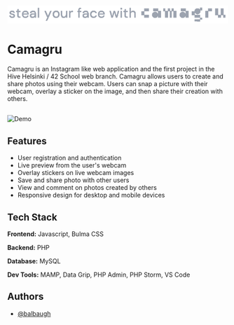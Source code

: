 
![Logo](https://github.com/balbaugh/camagru/raw/main/public/logo/camagruTextAlt.png)

# Camagru

Camagru is an Instagram like web application and the first project in the Hive Helsinki / 42 School web branch. Camagru allows users to create and share photos using their webcam. Users can snap a picture with their webcam, overlay a sticker on the image, and then share their creation with others.

## 
![Demo](https://github.com/balbaugh/camagru/raw/main/demo.gif)


## Features

- User registration and authentication
- Live preview from the user's webcam
- Overlay stickers on live webcam images
- Save and share photo with other users
- View and comment on photos created by others
- Responsive design for desktop and mobile devices


## Tech Stack
**Frontend:** Javascript, Bulma CSS

**Backend:** PHP

**Database:** MySQL

**Dev Tools:** MAMP, Data Grip, PHP Admin, PHP Storm, VS Code


## Authors

- [@balbaugh](https://www.github.com/balbaugh)
